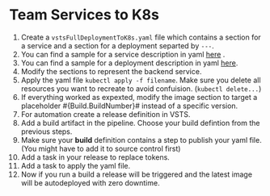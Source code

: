 # Team Services to K8s
1. Create a `vstsFullDeploymentToK8s.yaml` file which contains a section for a service and a section for a deployment separted by `---`.
1. You can find a sample for a service description in yaml [here](https://kubernetes.io/docs/concepts/services-networking/service/) .
1. You can find a sample for a deployment description in yaml [here](https://kubernetes.io/docs/concepts/workloads/controllers/deployment/).
1. Modify the sections to represent the backend service. 
1. Apply the yaml file `kubectl apply -f filename`. Make sure you delete all resources you want to recreate to avoid confuision. (`kubectl delete...`)
1. If everything worked as expexted, modify the image section to target a placeholder #{Build.BuildNumber}# instead of a specific version.
1. For automation create a release definition in VSTS.
1. Add a build artifact in the pipeline. Choose your build defintion from the previous steps. 
1. Make sure your **build** definition contains a step to publish your yaml file. (You might have to add it to source control first)
1. Add a task in your release to replace tokens.
1. Add a task to apply the yaml file.
1. Now if you run a build a release will be triggered and the latest image will be autodeployed with zero downtime.

